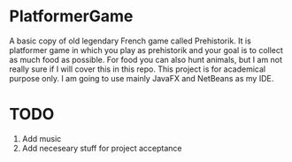 # PlatformerGame
A basic copy of old legendary French game called Prehistorik. It is platformer game in which you play as prehistorik and your goal is to collect as much food as possible. For food you can also hunt animals, but I am not really sure if I will cover this in this repo.
This project is for academical purpose only. I am going to use mainly JavaFX and NetBeans as my IDE.

# TODO
1. Add music
2. Add neceseary stuff for project acceptance

